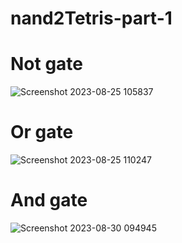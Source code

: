 # nand2Tetris-part-1
# Not gate
![Screenshot 2023-08-25 105837](https://github.com/k-46/nand2Tetris-part-1/assets/139456269/f9399a6b-4e90-4602-a1af-b2a48ba4ffb8)
# Or gate
![Screenshot 2023-08-25 110247](https://github.com/k-46/nand2Tetris-part-1/assets/139456269/e7d662c4-6f1e-4b60-9c1b-036d2c3aedda)
# And gate
![Screenshot 2023-08-30 094945](https://github.com/k-46/nand2Tetris-part-1/assets/139456269/e5016240-5576-4148-8586-4387094b763a)
